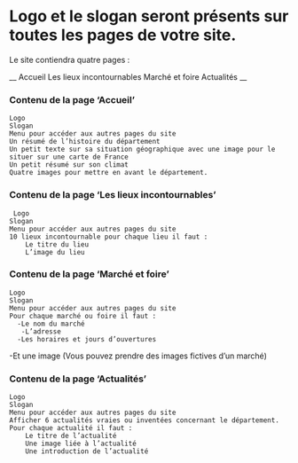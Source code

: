 

# Logo et le slogan seront présents sur toutes les pages de votre site.

 Le site contiendra quatre pages :

   __  Accueil
    Les lieux incontournables
    Marché et foire
    Actualités __

### Contenu de la page ‘Accueil’

    Logo
    Slogan
    Menu pour accéder aux autres pages du site
    Un résumé de l’histoire du département
    Un petit texte sur sa situation géographique avec une image pour le situer sur une carte de France
    Un petit résumé sur son climat
    Quatre images pour mettre en avant le département. 

### Contenu de la page ‘Les lieux incontournables’

     Logo
    Slogan
    Menu pour accéder aux autres pages du site
    10 lieux incontournable pour chaque lieu il faut :
        Le titre du lieu
        L’image du lieu 

 

### Contenu de la page ‘Marché et foire’
    Logo
    Slogan
    Menu pour accéder aux autres pages du site
    Pour chaque marché ou foire il faut :
      -Le nom du marché
       -L’adresse
      -Les horaires et jours d’ouvertures
  -Et une image (Vous pouvez prendre des images fictives d’un marché)

 
### Contenu de la page ‘Actualités’
    Logo
    Slogan
    Menu pour accéder aux autres pages du site
    Afficher 6 actualités vraies ou inventées concernant le département. Pour chaque actualité il faut :
        Le titre de l’actualité
        Une image liée à l’actualité
        Une introduction de l’actualité
